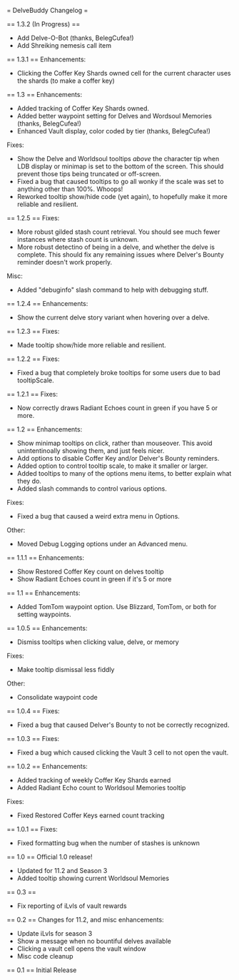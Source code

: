 = DelveBuddy Changelog =

== 1.3.2 (In Progress) ==
* Add Delve-O-Bot (thanks, BelegCufea!)
* Add Shreiking nemesis call item

== 1.3.1 ==
Enhancements:
* Clicking the Coffer Key Shards owned cell for the current character uses the shards (to make a coffer key)

== 1.3 ==
Enhancements:
* Added tracking of Coffer Key Shards owned.
* Added better waypoint setting for Delves and Wordsoul Memories (thanks, BelegCufea!)
* Enhanced Vault display, color coded by tier (thanks, BelegCufea!)

Fixes:
* Show the Delve and Worldsoul tooltips _above_ the character tip when LDB display or minimap is set to the bottom of the screen. This should prevent those tips being truncated or off-screen.
* Fixed a bug that caused tooltips to go all wonky if the scale was set to anything other than 100%. Whoops!
* Reworked tooltip show/hide code (yet again), to hopefully make it more reliable and resilient.

== 1.2.5 ==
Fixes:
* More robust gilded stash count retrieval. You should see much fewer instances where stash count is unknown.
* More robust detectino of being in a delve, and whether the delve is complete. This should fix any remaining issues where Delver's Bounty reminder doesn't work properly.

Misc:
* Added "debuginfo" slash command to help with debugging stuff.

== 1.2.4 ==
Enhancements:
* Show the current delve story variant when hovering over a delve.

== 1.2.3 ==
Fixes:
* Made tooltip show/hide more reliable and resilient.

== 1.2.2 ==
Fixes:
* Fixed a bug that completely broke tooltips for some users due to bad tooltipScale.

== 1.2.1 ==
Fixes:
* Now correctly draws Radiant Echoes count in green if you have 5 or more.

== 1.2 ==
Enhancements:
* Show minimap tooltips on click, rather than mouseover. This avoid unintentinoally showing them, and just feels nicer.
* Add options to disable Coffer Key and/or Delver's Bounty reminders.
* Added option to control tooltip scale, to make it smaller or larger.
* Added tooltips to many of the options menu items, to better explain what they do.
* Added slash commands to control various options.

Fixes:
* Fixed a bug that caused a weird extra menu in Options.

Other:
* Moved Debug Logging options under an Advanced menu.

== 1.1.1 ==
Enhancements:
* Show Restored Coffer Key count on delves tooltip
* Show Radiant Echoes count in green if it's 5 or more

== 1.1 ==
Enhancements:
* Added TomTom waypoint option. Use Blizzard, TomTom, or both for setting waypoints.

== 1.0.5 ==
Enhancements:
* Dismiss tooltips when clicking value, delve, or memory

Fixes:
* Make tooltip dismissal less fiddly

Other:
* Consolidate waypoint code

== 1.0.4 ==
Fixes:
* Fixed a bug that caused Delver's Bounty to not be correctly recognized.

== 1.0.3 ==
Fixes:
* Fixed a bug which caused clicking the Vault 3 cell to not open the vault.


== 1.0.2 ==
Enhancements:
* Added tracking of weekly Coffer Key Shards earned
* Added Radiant Echo count to Worldsoul Memories tooltip

Fixes:
* Fixed Restored Coffer Keys earned count tracking

== 1.0.1 ==
Fixes:
* Fixed formatting bug when the number of stashes is unknown

== 1.0 ==
Official 1.0 release!

* Updated for 11.2 and Season 3
* Added tooltip showing current Worldsoul Memories

== 0.3 ==
* Fix reporting of iLvls of vault rewards


== 0.2 ==
Changes for 11.2, and misc enhancements:

* Update iLvls for season 3
* Show a message when no bountiful delves available
* Clicking a vault cell opens the vault window
* Misc code cleanup

== 0.1 ==
Initial Release